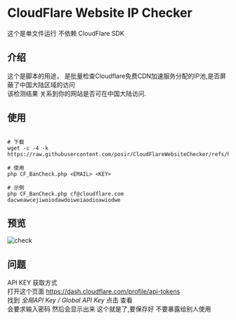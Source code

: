 # CloudFlare Website IP Checker

这个是单文件运行 不依赖 CloudFlare SDK

## 介绍
这个是脚本的用途， 是批量检查Cloudflare免费CDN加速服务分配的IP池,是否屏蔽了中国大陆区域的访问  
该检测结果 关系到你的网站是否可在中国大陆访问.

## 使用

```shell

# 下载
wget -c -4 -k https://raw.githubusercontent.com/posir/CloudFlareWebsiteChecker/refs/heads/main/CF_BanCheck.php

# 使用
php CF_BanCheck.php <EMAIL> <KEY>

# 示例
php CF_BanCheck.php cf@cloudflare.com dacweawcejiwoiodawdoiweiaodioawiodwe

```

## 预览
![check](https://github.com/user-attachments/assets/b415a0ae-9c03-4ec2-8fd0-fcac37d51de5)



## 问题

API KEY 获取方式  
打开这个页面 https://dash.cloudflare.com/profile/api-tokens  
找到  *全局API Key / Global API Key* 点击 查看  
会要求输入密码  然后会显示出来 这个就是了,要保存好 不要暴露给别人使用

